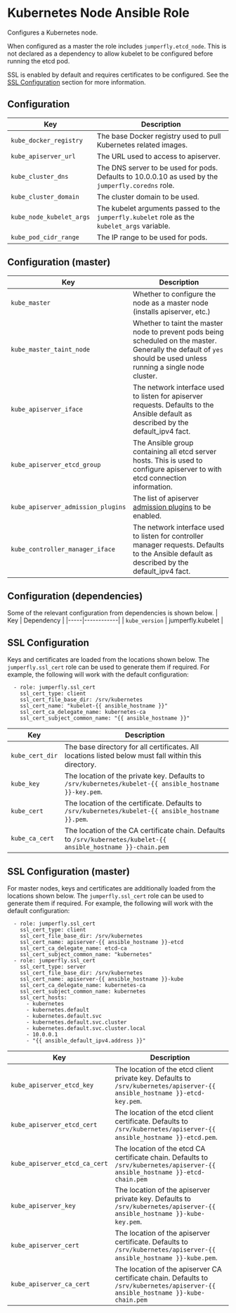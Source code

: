 # Kubernetes Node Ansible Role
Configures a Kubernetes node.

When configured as a master the role includes `jumperfly.etcd_node`.
This is not declared as a dependency to allow kubelet to be configured before
running the etcd pod.

SSL is enabled by default and requires certificates to be configured.
See the [SSL Configuration](#ssl-configuration) section for more information.

## Configuration
| Key | Description |
|-----|-------------|
| `kube_docker_registry`   | The base Docker registry used to pull Kubernetes related images. |
| `kube_apiserver_url`     | The URL used to access to apiserver. |
| `kube_cluster_dns`       | The DNS server to be used for pods. Defaults to 10.0.0.10 as used by the `jumperfly.coredns` role. |
| `kube_cluster_domain`    | The cluster domain to be used. |
| `kube_node_kubelet_args` | The kubelet arguments passed to the `jumperfly.kubelet` role as the `kubelet_args` variable. |
| `kube_pod_cidr_range`    | The IP range to be used for pods. |

## Configuration (master)
| Key | Description |
|-----|-------------|
| `kube_master`                      | Whether to configure the node as a master node (installs apiserver, etc.) |
| `kube_master_taint_node`           | Whether to taint the master node to prevent pods being scheduled on the master. Generally the default of `yes` should be used unless running a single node cluster. |
| `kube_apiserver_iface`             | The network interface used to listen for apiserver requests. Defaults to the Ansible default as described by the default_ipv4 fact. |
| `kube_apiserver_etcd_group`        | The Ansible group containing all etcd server hosts. This is used to configure apiserver to with etcd connection information. |
| `kube_apiserver_admission_plugins` | The list of apiserver [admission plugins](https://kubernetes.io/docs/reference/access-authn-authz/admission-controllers/) to be enabled. |
| `kube_controller_manager_iface`    | The network interface used to listen for controller manager requests. Defaults to the Ansible default as described by the default_ipv4 fact. |

## Configuration (dependencies)
Some of the relevant configuration from dependencies is shown below.
| Key | Dependency |
|-----|------------|
| `kube_version` | jumperfly.kubelet |

## SSL Configuration
Keys and certificates are loaded from the locations shown below.
The `jumperfly.ssl_cert` role can be used to generate them if required. For example, the following will work with the default configuration:
```
  - role: jumperfly.ssl_cert
    ssl_cert_type: client
    ssl_cert_file_base_dir: /srv/kubernetes
    ssl_cert_name: "kubelet-{{ ansible_hostname }}"
    ssl_cert_ca_delegate_name: kubernetes-ca
    ssl_cert_subject_common_name: "{{ ansible_hostname }}"
```

| Key | Description |
|-----|-------------|
| `kube_cert_dir` | The base directory for all certificates. All locations listed below must fall within this directory. |
| `kube_key`      | The location of the private key. Defaults to `/srv/kubernetes/kubelet-{{ ansible_hostname }}-key.pem`. |
| `kube_cert`     | The location of the certificate. Defaults to `/srv/kubernetes/kubelet-{{ ansible_hostname }}.pem`. |
| `kube_ca_cert`  | The location of the CA certificate chain. Defaults to `/srv/kubernetes/kubelet-{{ ansible_hostname }}-chain.pem` |

## SSL Configuration (master)
For master nodes, keys and certificates are additionally loaded from the locations shown below.
The `jumperfly.ssl_cert` role can be used to generate them if required. For example, the following will work with the default configuration:
```
  - role: jumperfly.ssl_cert
    ssl_cert_type: client
    ssl_cert_file_base_dir: /srv/kubernetes
    ssl_cert_name: apiserver-{{ ansible_hostname }}-etcd
    ssl_cert_ca_delegate_name: etcd-ca
    ssl_cert_subject_common_name: "kubernetes"
  - role: jumperfly.ssl_cert
    ssl_cert_type: server
    ssl_cert_file_base_dir: /srv/kubernetes
    ssl_cert_name: apiserver-{{ ansible_hostname }}-kube
    ssl_cert_ca_delegate_name: kubernetes-ca
    ssl_cert_subject_common_name: kubernetes
    ssl_cert_hosts:
      - kubernetes
      - kubernetes.default
      - kubernetes.default.svc
      - kubernetes.default.svc.cluster
      - kubernetes.default.svc.cluster.local
      - 10.0.0.1
      - "{{ ansible_default_ipv4.address }}"
```

| Key | Description |
|-----|-------------|
| `kube_apiserver_etcd_key`     | The location of the etcd client private key. Defaults to `/srv/kubernetes/apiserver-{{ ansible_hostname }}-etcd-key.pem`. |
| `kube_apiserver_etcd_cert`    | The location of the etcd client certificate. Defaults to `/srv/kubernetes/apiserver-{{ ansible_hostname }}-etcd.pem`. |
| `kube_apiserver_etcd_ca_cert` | The location of the etcd CA certificate chain. Defaults to `/srv/kubernetes/apiserver-{{ ansible_hostname }}-etcd-chain.pem` |
| `kube_apiserver_key`          | The location of the apiserver private key. Defaults to `/srv/kubernetes/apiserver-{{ ansible_hostname }}-kube-key.pem`. |
| `kube_apiserver_cert`         | The location of the apiserver certificate. Defaults to `/srv/kubernetes/apiserver-{{ ansible_hostname }}-kube.pem`. |
| `kube_apiserver_ca_cert`      | The location of the apiserver CA certificate chain. Defaults to `/srv/kubernetes/apiserver-{{ ansible_hostname }}-kube-chain.pem` |
